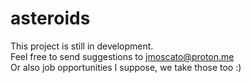 # asteroids

This project is still in development.
 <br>
Feel free to send suggestions to jmoscato@proton.me
 <br>
Or also job opportunities I suppose, we take those too :)
